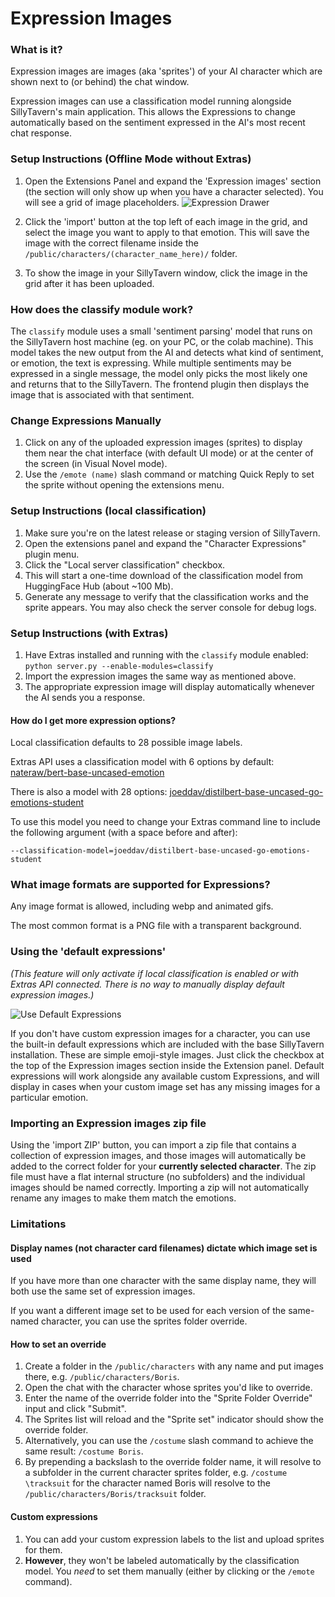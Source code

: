 # Expression Images

### What is it?

Expression images are images (aka 'sprites') of your AI character which are shown next to (or behind) the chat window.

Expression images can use a classification model running alongside SillyTavern's main application. This allows the Expressions to change automatically based on the sentiment expressed in the AI's most recent chat response.

### Setup Instructions (Offline Mode without Extras)

1. Open the Extensions Panel and expand the 'Expression images' section (the section will only show up when you have a character selected). You will see a grid of image placeholders.
![Expression Drawer](https://github.com/SillyTavern/SillyTavern/assets/124905043/a6883961-d15d-4998-9a28-8d0333d65f29)

2. Click the 'import' button at the top left of each image in the grid, and select the image you want to apply to that emotion. This will save the image with the correct filename inside the `/public/characters/(character_name_here)/` folder.

3. To show the image in your SillyTavern window, click the image in the grid after it has been uploaded.

### How does the classify module work?

The `classify` module uses a small 'sentiment parsing' model that runs on the SillyTavern host machine (eg. on your PC, or the colab machine). This model takes the new output from the AI and detects what kind of sentiment, or emotion, the text is expressing. While multiple sentiments may be expressed in a single message, the model only picks the most likely one and returns that to the SillyTavern. The frontend plugin then displays the image that is associated with that sentiment.

### Change Expressions Manually

1. Click on any of the uploaded expression images (sprites) to display them near the chat interface (with default UI mode) or at the center of the screen (in Visual Novel mode).
2. Use the `/emote (name)` slash command or matching Quick Reply to set the sprite without opening the extensions menu.

### Setup Instructions (local classification)

1. Make sure you're on the latest release or staging version of SillyTavern.
2. Open the extensions panel and expand the "Character Expressions" plugin menu.
3. Click the "Local server classification" checkbox.
4. This will start a one-time download of the classification model from HuggingFace Hub (about ~100 Mb).
5. Generate any message to verify that the classification works and the sprite appears. You may also check the server console for debug logs.

### Setup Instructions (with Extras)

1. Have Extras installed and running with the `classify` module enabled: `python server.py --enable-modules=classify`
2. Import the expression images the same way as mentioned above.
3. The appropriate expression image will display automatically whenever the AI sends you a response.

#### How do I get more expression options?

Local classification defaults to 28 possible image labels.

Extras API uses a classification model with 6 options by default: [nateraw/bert-base-uncased-emotion](https://huggingface.co/nateraw/bert-base-uncased-emotion)

There is also a model with 28 options: [joeddav/distilbert-base-uncased-go-emotions-student](https://huggingface.co/joeddav/distilbert-base-uncased-go-emotions-student)

To use this model you need to change your Extras command line to include the following argument (with a space before and after):

`--classification-model=joeddav/distilbert-base-uncased-go-emotions-student`

### What image formats are supported for Expressions?

Any image format is allowed, including webp and animated gifs.

The most common format is a PNG file with a transparent background.

### Using the 'default expressions'

*(This feature will only activate if local classification is enabled or with Extras API connected. There is no way to manually display default expression images.)*

![Use Default Expressions](https://github.com/SillyTavern/SillyTavern/assets/124905043/07438380-7547-43e3-b10d-da2f2bac26a7)

If you don't have custom expression images for a character, you can use the built-in default expressions which are included with the base SillyTavern installation. These are simple emoji-style images. Just click the checkbox at the top of the Expression images section inside the Extension panel. Default expressions will work alongside any available custom Expressions, and will display in cases when your custom image set has any missing images for a particular emotion.

### Importing an Expression images zip file

Using the 'import ZIP' button, you can import a zip file that contains a collection of expression images, and those images will automatically be added to the correct folder for your **currently selected character**. The zip file must have a flat internal structure (no subfolders) and the individual images should be named correctly. Importing a zip will not automatically rename any images to make them match the emotions.

### Limitations

#### Display names (not character card filenames) dictate which image set is used

If you have more than one character with the same display name, they will both use the same set of expression images.

If you want a different image set to be used for each version of the same-named character, you can use the sprites folder override.

#### How to set an override

1. Create a folder in the `/public/characters` with any name and put images there, e.g. `/public/characters/Boris`.
2. Open the chat with the character whose sprites you'd like to override.
3. Enter the name of the override folder into the "Sprite Folder Override" input and click "Submit".
4. The Sprites list will reload and the "Sprite set" indicator should show the override folder.
5. Alternatively, you can use the `/costume` slash command to achieve the same result: `/costume Boris`.
6. By prepending a backslash to the override folder name, it will resolve to a subfolder in the current character sprites folder, e.g. `/costume \tracksuit` for the character named Boris will resolve to the `/public/characters/Boris/tracksuit` folder.

#### Custom expressions

1. You can add your custom expression labels to the list and upload sprites for them.
2. **However**, they won't be labeled automatically by the classification model. You *need* to set them manually (either by clicking or the `/emote` command).
